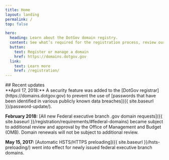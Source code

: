 ```yaml
---
title: Home
layout: landing
permalink: /
top: false

hero:
  heading: Learn about the DotGov domain registry.
  content: See what’s required for the registration process, review our policies, or download data about .gov domains.
  button:
    text: Register or manage a domain
    href: https://domains.dotgov.gov
  link:
    text: Learn more
    href: /registration/
---
```


<section class="usa-section">
  <div class="usa-grid usa-content">
<div class="usa-width-one-third">
## Recent updates
</div>

<div class="usa-width-two-thirds">
**April 17, 2018:** A security feature was added to the [DotGov registrar](https://domains.dotgov.gov) to prevent the use of [passwords that have been identified in various publicly known data breaches]({{ site.baseurl }}/password-update/).

**February 2018:** [All new Federal executive branch .gov domain requests]({{ site.baseurl }}/registration/requirements/#federal-domains) became subject to additional review and approval by the Office of Management and Budget (OMB). Domain renewals will not be subject to additional review.

**May 15, 2017:** [Automatic HSTS/HTTPS preloading]({{ site.baseurl }}/hsts-preloading/) went into effect for newly issued federal executive branch domains.
</div>
</div>
</section>
